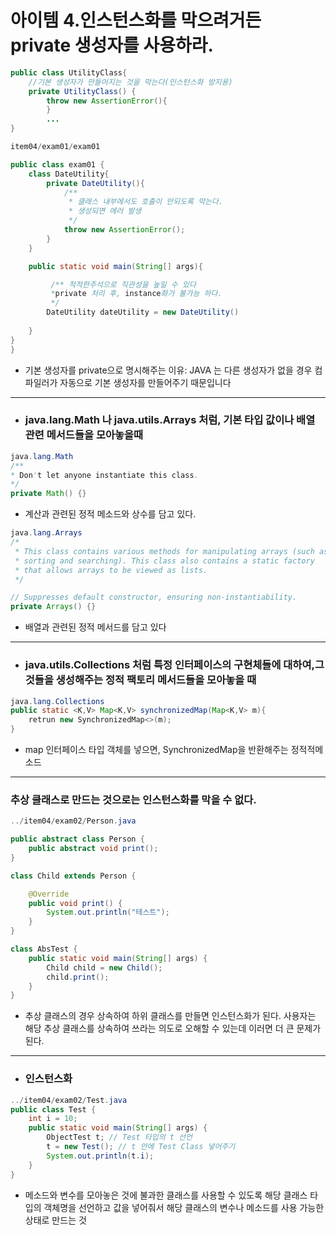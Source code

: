 # 아이템 4.인스턴스화를 막으려거든 private 생성자를 사용하라.

```java 
public class UtilityClass{
    //기본 생성자가 만들어지는 것을 막는다(인스턴스화 방지용)
    private UtilityClass() {
        throw new AssertionError(){
        }
        ...
}

```

```java
item04/exam01/exam01 

public class exam01 {
    class DateUtility{
        private DateUtility(){
            /**
             * 클래스 내부에서도 호출이 안되도록 막는다.
             * 생성되면 에러 발생
             */
            throw new AssertionError();
        }
    }

    public static void main(String[] args){

         /** 적적한주석으로 직관성을 높일 수 있다
         *private 처리 후, instance화가 불가능 하다.
         */
        DateUtility dateUtility = new DateUtility()
        
    }
}
}
```
* 기본 생성자를 private으로 명시해주는 이유: JAVA 는 다른 생성자가 없을 경우 컴파일러가 자동으로 기본 생성자를 만들어주기 때문입니다
-----
* ### java.lang.Math 나 java.utils.Arrays 처럼, 기본 타입 값이나 배열 관련 메서드들을 모아놓을때
```java 
java.lang.Math
/**
* Don't let anyone instantiate this class.
*/
private Math() {}
```
- 계산과 관련된 정적 메소드와 상수를 담고 있다.
```java
java.lang.Arrays
/*  
 * This class contains various methods for manipulating arrays (such as
 * sorting and searching). This class also contains a static factory
 * that allows arrays to be viewed as lists.
 */

// Suppresses default constructor, ensuring non-instantiability.
private Arrays() {}
```
- 배열과 관련된 정적 메서드를 담고 있다
-------
* ### java.utils.Collections 처럼 특정 인터페이스의 구현체들에 대하여,그것들을 생성해주는 정적 팩토리 메서드들을 모아놓을 때
```java 
java.lang.Collections
public static <K,V> Map<K,V> synchronizedMap(Map<K,V> m){
    retrun new SynchronizedMap<>(m);
}
```
- map 인터페이스 타입 객체를 넣으면, SynchronizedMap을 반환해주는 정적적메소드
 -----
### 추상 클래스로 만드는 것으로는 인스턴스화를 막을 수 없다.
```java
../item04/exam02/Person.java

public abstract class Person {
    public abstract void print();
}

class Child extends Person {

    @Override
    public void print() {
        System.out.println("테스트");
    }
}

class AbsTest {
    public static void main(String[] args) {
        Child child = new Child();
        child.print();
    }
}


```
- 추상 클래스의 경우 상속하여 하위 클래스를 만들면 인스턴스화가 된다.
  사용자는 해당 추상 클래스를 상속하여 쓰라는 의도로 오해할 수 있는데 이러면 더 큰 문제가 된다.
----
* ### 인스턴스화

``` java
../item04/exam02/Test.java
public class Test {
	int i = 10;
	public static void main(String[] args) {
		ObjectTest t; // Test 타입의 t 선언
		t = new Test(); // t 안에 Test Class 넣어주기
		System.out.println(t.i);
	}
}
```
- 메소드와 변수를 모아놓은 것에 불과한 클래스를 사용할 수 있도록
  해당 클래스 타입의 객체명을 선언하고 값을 넣어줘서
  해당 클래스의 변수나 메소드를 사용 가능한 상태로 만드는 것   

